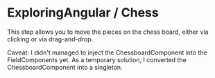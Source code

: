 # ExploringAngular / Chess

This step allows you to move the pieces on the chess board, either via clicking or via drag-and-drop.

Caveat: I didn't managed to inject the ChessboardComponent into the FieldComponents yet. As a temporary solution, I converted the ChessboardComponent into a singleton.